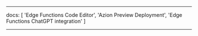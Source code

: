 ---

docs: [
'Edge Functions Code Editor',
'Azion Preview Deployment',
'Edge Functions ChatGPT integration'
]

---